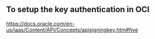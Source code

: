 ## To setup the key authentication in OCI
https://docs.oracle.com/en-us/iaas/Content/API/Concepts/apisigningkey.htm#five
